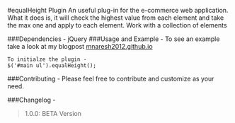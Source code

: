 #equalHeight Plugin
An useful plug-in for the e-commerce web application. What it does is, it will check the highest value from each element
and take the max one and apply to each element. Work with a collection of elements

###Dependencies - 
jQuery
###Usage and Example -
To see an example take a look at my blogpost [mnaresh2012.github.io](http://mnaresh2012.github.io/index.html)
```
To initialze the plugin -
$('#main ul').equalHeight();
```
###Contributing -
Please feel free to contribute and customize as your need.

###Changelog -
> 1.0.0: BETA Version

